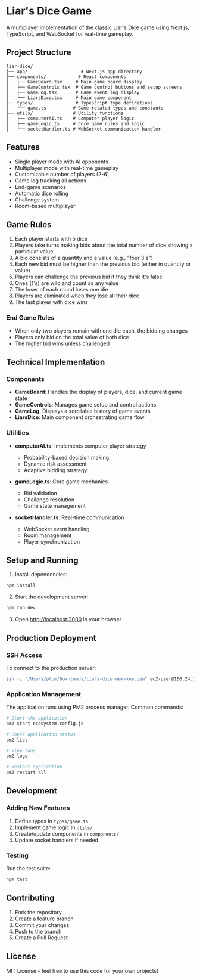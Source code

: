# Liar's Dice Game

A multiplayer implementation of the classic Liar's Dice game using Next.js, TypeScript, and WebSocket for real-time gameplay.

## Project Structure

```
liar-dice/
├── app/                    # Next.js app directory
├── components/            # React components
│   ├── GameBoard.tsx     # Main game board display
│   ├── GameControls.tsx  # Game control buttons and setup screens
│   ├── GameLog.tsx       # Game event log display
│   └── LiarsDice.tsx     # Main game component
├── types/                # TypeScript type definitions
│   └── game.ts          # Game-related types and constants
├── utils/               # Utility functions
│   ├── computerAI.ts    # Computer player logic
│   ├── gameLogic.ts     # Core game rules and logic
│   └── socketHandler.ts # WebSocket communication handler
```

## Features

- Single player mode with AI opponents
- Multiplayer mode with real-time gameplay
- Customizable number of players (2-6)
- Game log tracking all actions
- End-game scenarios
- Automatic dice rolling
- Challenge system
- Room-based multiplayer

## Game Rules

1. Each player starts with 5 dice
2. Players take turns making bids about the total number of dice showing a particular value
3. A bid consists of a quantity and a value (e.g., "four 3's")
4. Each new bid must be higher than the previous bid (either in quantity or value)
5. Players can challenge the previous bid if they think it's false
6. Ones (1's) are wild and count as any value
7. The loser of each round loses one die
8. Players are eliminated when they lose all their dice
9. The last player with dice wins

### End Game Rules
- When only two players remain with one die each, the bidding changes
- Players only bid on the total value of both dice
- The higher bid wins unless challenged

## Technical Implementation

### Components

- **GameBoard**: Handles the display of players, dice, and current game state
- **GameControls**: Manages game setup and control actions
- **GameLog**: Displays a scrollable history of game events
- **LiarsDice**: Main component orchestrating game flow

### Utilities

- **computerAI.ts**: Implements computer player strategy
  - Probability-based decision making
  - Dynamic risk assessment
  - Adaptive bidding strategy

- **gameLogic.ts**: Core game mechanics
  - Bid validation
  - Challenge resolution
  - Game state management

- **socketHandler.ts**: Real-time communication
  - WebSocket event handling
  - Room management
  - Player synchronization

## Setup and Running

1. Install dependencies:
```bash
npm install
```

2. Start the development server:
```bash
npm run dev
```

3. Open [http://localhost:3000](http://localhost:3000) in your browser

## Production Deployment

### SSH Access
To connect to the production server:
```bash
ssh -i "/Users/plum/Downloads/liars-dice-new-key.pem" ec2-user@100.24.14.46
```

### Application Management
The application runs using PM2 process manager. Common commands:
```bash
# Start the application
pm2 start ecosystem.config.js

# Check application status
pm2 list

# View logs
pm2 logs

# Restart application
pm2 restart all
```

## Development

### Adding New Features

1. Define types in `types/game.ts`
2. Implement game logic in `utils/`
3. Create/update components in `components/`
4. Update socket handlers if needed

### Testing

Run the test suite:
```bash
npm test
```

## Contributing

1. Fork the repository
2. Create a feature branch
3. Commit your changes
4. Push to the branch
5. Create a Pull Request

## License

MIT License - feel free to use this code for your own projects!
